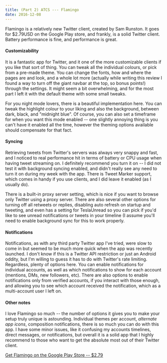 ```yaml
---
title: (Part 2) ATCS --- Flamingo
date: 2016-12-08
---
```


Flamingo is a relatively new Twitter client, created by
Sam Runston. It goes for \$2.79USD on the Google Play store, and
frankly, is a solid Twitter client. Battery performance is fine, and
performance is great.

#### Customizability

It is a fantastic app for Twitter, and it one of the more customizable
clients if you like that sort of thing. You can tweak all the individual
colours, or pick from a pre-made theme. You can change the fonts, how
and where the pages are and look, and a whole lot more (actually while
writing this review I found a way to turn off the giant navbar at the
top, so bonus points!) through the settings. It might seem a bit
overwhelming, and for the most part I left it with the default theme
with some small tweaks.

For you night mode lovers, there is a beautiful implementation here. You
can tweak the highlight colour to your liking and also the background,
between dark, black, and "midnight blue". Of course, you can also set a
timeframe for when you want this mode enabled -- one slightly annoying
thing is you can't have it enabled all the time, however the theming
options available should compensate for that fact.

#### Syncing

Retrieving tweets from Twitter's servers was always very snappy and
fast, and I noticed to real performance hit in terms of battery or CPU
usage when having tweet streaming on. I definitely recommend you turn it
on -- I did not test it with background syncing enabled, and didn't
really see any need to turn it on during my week with the app. There is
Tweet Marker support, which comes in handy if you use clients, and I did
leave it enabled (as I usually do).

There is a built-in proxy server setting, which is nice if you want to
browse only Twitter using a proxy server. There are also several other
options for turning off all retweets or replies, disabling auto refresh
on startup and tweeting, and even has a setting for TeslaUnread so you
can pick if you'd like to see unread notifications or tweets in your
timeline (I assume you'll need to enable background sync for this to
work properly.

#### Notifications

Notifications, as with any third party Twitter app I've tried, were slow
to come in but seemed to be much more quick when the app was recently
launched. I don't know if this is a Twitter API restriction or just an
Android oddity, but I'm willing to guess it has to do with Twitter's
rate limiting. Regardless, plenty of options here. You can enable
notifications for individual accounts, as well as which notifications to
show for each account (mentions, DMs, new followers, etc). There are
also options to enable notifications only from verified accounts, if you
interact with those enough, and allowing you to see which account
received the notification, which as a multi-account user I left on.

#### Other notes

I love Flamingo so much -- the number of options it gives you to make
your setup truly unique is astounding. Individual themes per account,
*alternate app icons*, composition notifications, there is so much you
can do with this app. I have some minor issues, like it confusing my
accounts timelines, direct messages, or notifications, but overall it is
a solid app that I highly recommend to those who want to get the
absolute most out of their Twitter client.

[Get Flamingo on the Google Play
Store -- \$2.79](https://play.google.com/store/apps/details?id=com.samruston.twitter&hl=en)
